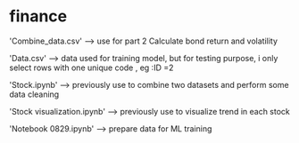 # finance

'Combine_data.csv' --> use for part 2 Calculate bond return and volatility

'Data.csv' --> data used for training model, but for testing purpose, i only select rows with one unique code , eg :ID =2

'Stock.ipynb' --> previously use to combine two datasets and perform some data cleaning

'Stock visualization.ipynb' --> previously use to visualize trend in each stock

'Notebook 0829.ipynb' --> prepare data for ML training 

